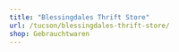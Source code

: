 ```yaml
---
title: "Blessingdales Thrift Store"
url: /tucson/blessingdales-thrift-store/
shop: Gebrauchtwaren
---
```

